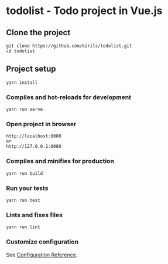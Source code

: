 # todolist - Todo project in Vue.js

## Clone the project
```
git clone https://github.com/kirils/todolist.git
cd todolist
```

## Project setup
```
yarn install
```

### Compiles and hot-reloads for development
```
yarn run serve
```

### Open project in browser
```
http://localhost:8080
or
http://127.0.0.1:8080
```

### Compiles and minifies for production
```
yarn run build
```

### Run your tests
```
yarn run test
```

### Lints and fixes files
```
yarn run lint
```

### Customize configuration
See [Configuration Reference](https://cli.vuejs.org/config/).
